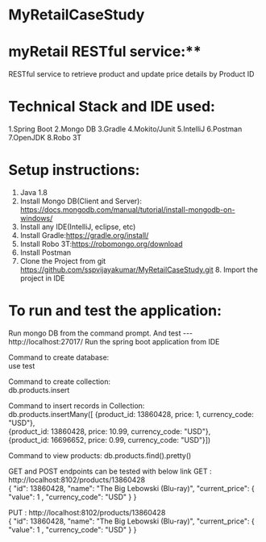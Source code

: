 # MyRetailCaseStudy
# myRetail RESTful service:**
RESTful service to retrieve product and update price details by Product ID

# Technical Stack and IDE used:

1.Spring Boot
2.Mongo DB
3.Gradle
4.Mokito/Junit
5.IntelliJ
6.Postman
7.OpenJDK
8.Robo 3T

# Setup instructions: 
1. Java 1.8 
2. Install Mongo DB(Client and Server): https://docs.mongodb.com/manual/tutorial/install-mongodb-on-windows/
3. Install any IDE(IntelliJ, eclipse, etc) 
4. Install Gradle:https://gradle.org/install/ 
5. Install Robo 3T:https://robomongo.org/download 
6. Install Postman 
7. Clone the Project from git https://github.com/sspvijayakumar/MyRetailCaseStudy.git 8. Import the project in IDE

# To run and test the application:

Run mongo DB from the command prompt. And test --- http://localhost:27017/
Run the spring boot application from IDE

Command to create database: <br/>
use test

Command to create collection: <br/>
db.products.insert

Command to insert records in Collection: <br/>
db.products.insertMany([ {product_id: 13860428, price: 1, currency_code: "USD"}, <br/>
{product_id: 13860428, price: 10.99, currency_code: "USD"}, <br/>
{product_id: 16696652, price: 0.99, currency_code: "USD"}]) <br/>

Command to view products: 
db.products.find().pretty()

GET and POST endpoints can be tested with below link GET : http://localhost:8102/products/13860428 <br/>
{
    "id": 13860428,
    "name": "The Big Lebowski (Blu-ray)",
    "current_price": {
        "value": 1 ,
        "currency_code": "USD"
    }
}

PUT : http://localhost:8102/products/13860428 <br/>
{
    "id": 13860428,
    "name": "The Big Lebowski (Blu-ray)",
    "current_price": {
        "value": 1 ,
        "currency_code": "USD"
    }
}
